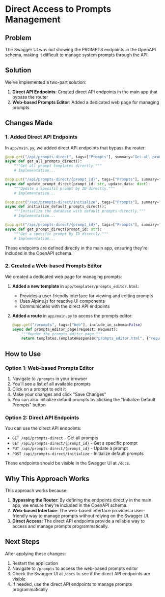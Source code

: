 # Direct Access to Prompts Management

## Problem

The Swagger UI was not showing the PROMPTS endpoints in the OpenAPI schema, making it difficult to manage system prompts through the API.

## Solution

We've implemented a two-part solution:

1. **Direct API Endpoints**: Created direct API endpoints in the main app that bypass the router
2. **Web-based Prompts Editor**: Added a dedicated web page for managing prompts

## Changes Made

### 1. Added Direct API Endpoints

In `app/main.py`, we added direct API endpoints that bypass the router:

```python
@app.get("/api/prompts-direct", tags=["Prompts"], summary="Get all prompts (direct)")
async def get_all_prompts_direct():
    """Get all prompt templates directly."""
    # Implementation...

@app.put("/api/prompts-direct/{prompt_id}", tags=["Prompts"], summary="Update a prompt (direct)")
async def update_prompt_direct(prompt_id: str, update_data: dict):
    """Update a specific prompt by ID directly."""
    # Implementation...

@app.post("/api/prompts-direct/initialize", tags=["Prompts"], summary="Initialize default prompts (direct)")
async def initialize_default_prompts_direct():
    """Initialize the database with default prompts directly."""
    # Implementation...

@app.get("/api/prompts-direct/{prompt_id}", tags=["Prompts"], summary="Get a prompt by ID (direct)")
async def get_prompt_direct(prompt_id: str):
    """Get a specific prompt by ID directly."""
    # Implementation...
```

These endpoints are defined directly in the main app, ensuring they're included in the OpenAPI schema.

### 2. Created a Web-based Prompts Editor

We created a dedicated web page for managing prompts:

1. **Added a new template** in `app/templates/prompts_editor.html`:
   - Provides a user-friendly interface for viewing and editing prompts
   - Uses Alpine.js for reactive UI components
   - Communicates with the direct API endpoints

2. **Added a route** in `app/main.py` to access the prompts editor:
   ```python
   @app.get("/prompts", tags=["Web"], include_in_schema=False)
   async def prompts_editor_page(request: Request):
       """Render the prompts editor page."""
       return templates.TemplateResponse("prompts_editor.html", {"request": request})
   ```

## How to Use

### Option 1: Web-based Prompts Editor

1. Navigate to `/prompts` in your browser
2. You'll see a list of all available prompts
3. Click on a prompt to edit it
4. Make your changes and click "Save Changes"
5. You can also initialize default prompts by clicking the "Initialize Default Prompts" button

### Option 2: Direct API Endpoints

You can use the direct API endpoints:

- `GET /api/prompts-direct` - Get all prompts
- `GET /api/prompts-direct/{prompt_id}` - Get a specific prompt
- `PUT /api/prompts-direct/{prompt_id}` - Update a prompt
- `POST /api/prompts-direct/initialize` - Initialize default prompts

These endpoints should be visible in the Swagger UI at `/docs`.

## Why This Approach Works

This approach works because:

1. **Bypassing the Router**: By defining the endpoints directly in the main app, we ensure they're included in the OpenAPI schema.
2. **Web-based Interface**: The web-based interface provides a user-friendly way to manage prompts without relying on the Swagger UI.
3. **Direct Access**: The direct API endpoints provide a reliable way to access and manage prompts programmatically.

## Next Steps

After applying these changes:

1. Restart the application
2. Navigate to `/prompts` to access the web-based prompts editor
3. Check the Swagger UI at `/docs` to see if the direct API endpoints are visible
4. If needed, use the direct API endpoints to manage prompts programmatically
